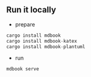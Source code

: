 


## Run it locally

* prepare
```rust
cargo install mdbook 
cargo install mdbook-katex 
cargo install mdbook-plantuml
```

* run
```rust
mdbook serve
```